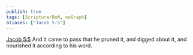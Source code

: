 ```yaml
---
publish: true
tags: [Scripture/BoM, noGraph]
aliases: ["Jacob 5:5"]
---
```

[Jacob 5:5](https://churchofjesuschrist.org/study/scriptures/bofm/jacob/5?lang=eng&id=p5#p5) And it came to pass that he pruned it, and digged about it, and nourished it according to his word.

